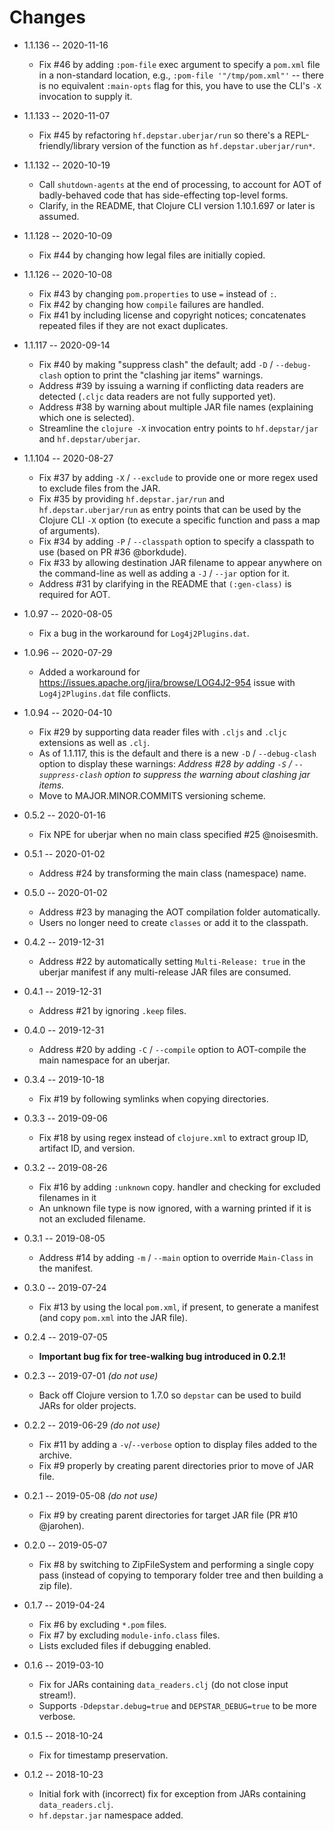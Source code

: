 # Changes

* 1.1.136 -- 2020-11-16
  * Fix #46 by adding `:pom-file` exec argument to specify a `pom.xml` file in a non-standard location, e.g., `:pom-file '"/tmp/pom.xml"'` -- there is no equivalent `:main-opts` flag for this, you have to use the CLI's `-X` invocation to supply it.

* 1.1.133 -- 2020-11-07
  * Fix #45 by refactoring `hf.depstar.uberjar/run` so there's a REPL-friendly/library version of the function as `hf.depstar.uberjar/run*`.

* 1.1.132 -- 2020-10-19
  * Call `shutdown-agents` at the end of processing, to account for AOT of badly-behaved code that has side-effecting top-level forms.
  * Clarify, in the README, that Clojure CLI version 1.10.1.697 or later is assumed.

* 1.1.128 -- 2020-10-09
  * Fix #44 by changing how legal files are initially copied.

* 1.1.126 -- 2020-10-08
  * Fix #43 by changing `pom.properties` to use `=` instead of `:`.
  * Fix #42 by changing how `compile` failures are handled.
  * Fix #41 by including license and copyright notices; concatenates repeated files if they are not exact duplicates.

* 1.1.117 -- 2020-09-14
  * Fix #40 by making "suppress clash" the default; add `-D` / `--debug-clash` option to print the "clashing jar items" warnings.
  * Address #39 by issuing a warning if conflicting data readers are detected (`.cljc` data readers are not fully supported yet).
  * Address #38 by warning about multiple JAR file names (explaining which one is selected).
  * Streamline the `clojure -X` invocation entry points to `hf.depstar/jar` and `hf.depstar/uberjar`.

* 1.1.104 -- 2020-08-27
  * Fix #37 by adding `-X` / `--exclude` to provide one or more regex used to exclude files from the JAR.
  * Fix #35 by providing `hf.depstar.jar/run` and `hf.depstar.uberjar/run` as entry points that can be used by the Clojure CLI `-X` option (to execute a specific function and pass a map of arguments).
  * Fix #34 by adding `-P` / `--classpath` option to specify a classpath to use (based on PR #36 @borkdude).
  * Fix #33 by allowing destination JAR filename to appear anywhere on the command-line as well as adding a `-J` / `--jar` option for it.
  * Address #31 by clarifying in the README that `(:gen-class)` is required for AOT.

* 1.0.97 -- 2020-08-05
  * Fix a bug in the workaround for `Log4j2Plugins.dat`.

* 1.0.96 -- 2020-07-29
  * Added a workaround for https://issues.apache.org/jira/browse/LOG4J2-954 issue with `Log4j2Plugins.dat` file conflicts.

* 1.0.94 -- 2020-04-10
  * Fix #29 by supporting data reader files with `.cljs` and `.cljc` extensions as well as `.clj`.
  * As of 1.1.117, this is the default and there is a new `-D` / `--debug-clash` option to display these warnings: _Address #28 by adding `-S` / `--suppress-clash` option to suppress the warning about clashing jar items._
  * Move to MAJOR.MINOR.COMMITS versioning scheme.

* 0.5.2 -- 2020-01-16
  * Fix NPE for uberjar when no main class specified #25 @noisesmith.
* 0.5.1 -- 2020-01-02
  * Address #24 by transforming the main class (namespace) name.
* 0.5.0 -- 2020-01-02
  * Address #23 by managing the AOT compilation folder automatically.
  * Users no longer need to create `classes` or add it to the classpath.
* 0.4.2 -- 2019-12-31
  * Address #22 by automatically setting `Multi-Release: true` in the uberjar manifest if any multi-release JAR files are consumed.
* 0.4.1 -- 2019-12-31
  * Address #21 by ignoring `.keep` files.
* 0.4.0 -- 2019-12-31
  * Address #20 by adding `-C` / `--compile` option to AOT-compile the main namespace for an uberjar.
* 0.3.4 -- 2019-10-18
  * Fix #19 by following symlinks when copying directories.
* 0.3.3 -- 2019-09-06
  * Fix #18 by using regex instead of `clojure.xml` to extract group ID, artifact ID, and version.
* 0.3.2 -- 2019-08-26
  * Fix #16 by adding `:unknown` copy. handler and checking for excluded filenames in it
  * An unknown file type is now ignored, with a warning printed if it is not an excluded filename.
* 0.3.1 -- 2019-08-05
  * Address #14 by adding `-m` / `--main` option to override `Main-Class` in the manifest.
* 0.3.0 -- 2019-07-24
  * Fix #13 by using the local `pom.xml`, if present, to generate a manifest (and copy `pom.xml` into the JAR file).
* 0.2.4 -- 2019-07-05
  * **Important bug fix for tree-walking bug introduced in 0.2.1!**
* 0.2.3 -- 2019-07-01 *(do not use)*
  * Back off Clojure version to 1.7.0 so `depstar` can be used to build JARs for older projects.
* 0.2.2 -- 2019-06-29 *(do not use)*
  * Fix #11 by adding a `-v`/`--verbose` option to display files added to the archive.
  * Fix #9 properly by creating parent directories prior to move of JAR file.
* 0.2.1 -- 2019-05-08 *(do not use)*
  * Fix #9 by creating parent directories for target JAR file (PR #10 @jarohen).
* 0.2.0 -- 2019-05-07
  * Fix #8 by switching to ZipFileSystem and performing a single copy pass (instead of copying to temporary folder tree and then building a zip file).
* 0.1.7 -- 2019-04-24
  * Fix #6 by excluding `*.pom` files.
  * Fix #7 by excluding `module-info.class` files.
  * Lists excluded files if debugging enabled.
* 0.1.6 -- 2019-03-10
  * Fix for JARs containing `data_readers.clj` (do not close input stream!).
  * Supports `-Ddepstar.debug=true` and `DEPSTAR_DEBUG=true` to be more verbose.
* 0.1.5 -- 2018-10-24
  * Fix for timestamp preservation.
* 0.1.2 -- 2018-10-23
  * Initial fork with (incorrect) fix for exception from JARs containing `data_readers.clj`.
  * `hf.depstar.jar` namespace added.
